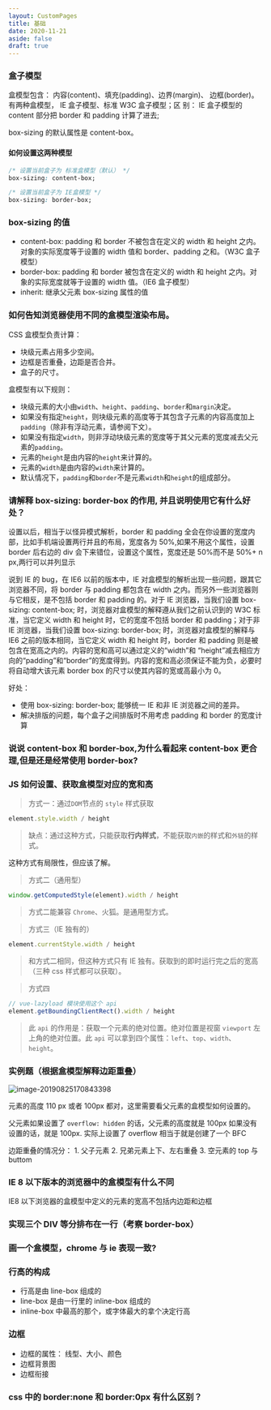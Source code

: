 ```yaml
---
layout: CustomPages
title: 基础
date: 2020-11-21
aside: false
draft: true
---
```


### 盒子模型

盒模型包含： 内容(content)、填充(padding)、边界(margin)、 边框(border)。有两种盒模型， IE 盒子模型、标准 W3C 盒子模型；区 别： IE 盒子模型的 content 部分把 border 和 padding 计算了进去;

box-sizing 的默认属性是 content-box。

#### 如何设置这两种模型

```css
/* 设置当前盒子为 标准盒模型（默认） */
box-sizing: content-box;

/* 设置当前盒子为 IE盒模型 */
box-sizing: border-box;
```

### box-sizing 的值

- content-box: padding 和 border 不被包含在定义的 width 和 height 之内。对象的实际宽度等于设置的
  width 值和 border、padding 之和。（W3C 盒子模型）
- border-box: padding 和 border 被包含在定义的 width 和 height 之内。对象的实际宽度就等于设置的
  width 值。（IE6 盒子模型）
- inherit: 继承父元素 box-sizing 属性的值

### 如何告知浏览器使用不同的盒模型渲染布局。

CSS 盒模型负责计算：

- 块级元素占用多少空间。
- 边框是否重叠，边距是否合并。
- 盒子的尺寸。

盒模型有以下规则：

- 块级元素的大小由`width`、`height`、`padding`、`border`和`margin`决定。
- 如果没有指定`height`，则块级元素的高度等于其包含子元素的内容高度加上`padding`（除非有浮动元素，请参阅下文）。
- 如果没有指定`width`，则非浮动块级元素的宽度等于其父元素的宽度减去父元素的`padding`。
- 元素的`height`是由内容的`height`来计算的。
- 元素的`width`是由内容的`width`来计算的。
- 默认情况下，`padding`和`border`不是元素`width`和`height`的组成部分。

### 请解释 box-sizing: border-box 的作用, 并且说明使用它有什么好处？

设置以后，相当于以怪异模式解析，border 和 padding 全会在你设置的宽度内部，比如手机端设置两行并且的布局，宽度各为 50%,如果不用这个属性，设置 border 后右边的 div 会下来错位，设置这个属性，宽度还是 50%而不是 50%+ n px,两行可以并列显示

说到 IE 的 bug，在 IE6 以前的版本中，IE 对盒模型的解析出现一些问题，跟其它浏览器不同，将 border 与 padding 都包含在 width 之内。而另外一些浏览器则与它相反，是不包括 border 和 padding 的。对于 IE 浏览器，当我们设置 box-sizing: content-box; 时，浏览器对盒模型的解释遵从我们之前认识到的 W3C 标准，当它定义 width 和 height 时，它的宽度不包括 border 和 padding；对于非 IE 浏览器，当我们设置 box-sizing: border-box; 时，浏览器对盒模型的解释与 IE6 之前的版本相同，当它定义 width 和 height 时，border 和 padding 则是被包含在宽高之内的。内容的宽和高可以通过定义的“width”和 “height”减去相应方向的“padding”和“border”的宽度得到。内容的宽和高必须保证不能为负，必要时将自动增大该元素 border box 的尺寸以使其内容的宽或高最小为 0。

好处：

- 使用 box-sizing: border-box; 能够统一 IE 和非 IE 浏览器之间的差异。
- 解决排版的问题，每个盒子之间排版时不用考虑 padding 和 border 的宽度计算

### 说说 content-box 和 border-box,为什么看起来 content-box 更合理,但是还是经常使用 border-box?

### JS 如何设置、获取盒模型对应的宽和高

> 方式一：通过`DOM`节点的 `style` 样式获取

```js
element.style.width / height
```

> 缺点：通过这种方式，只能获取**行内样式**，不能获取`内嵌`的样式和`外链`的样式。

这种方式有局限性，但应该了解。

> 方式二（通用型）

```js
window.getComputedStyle(element).width / height
```

> 方式二能兼容 `Chrome`、火狐。是通用型方式。

> 方式三（IE 独有的）

```javascript
element.currentStyle.width / height
```

> 和方式二相同，但这种方式只有 IE 独有。获取到的即时运行完之后的宽高（三种 css 样式都可以获取）。

> 方式四

```javascript
// vue-lazyload 模块使用这个 api
element.getBoundingClientRect().width / height
```

> 此 `api` 的作用是：获取一个元素的绝对位置。绝对位置是视窗 `viewport` 左上角的绝对位置。此 `api` 可以拿到四个属性：`left`、`top`、`width`、`height`。

### 实例题（根据盒模型解释边距重叠）

![image-20190825170843398](../../temp/images/image-20190825170843398.png)

元素的高度 110 px 或者 100px 都对，这里需要看父元素的盒模型如何设置的。

父元素如果设置了 `overflow: hidden` 的话，父元素的高度就是 100px 如果没有设置的话，就是 100px. 实际上设置了 overflow 相当于就是创建了一个 BFC

边距重叠的情况分： 1. 父子元素 2. 兄弟元素上下、左右重叠 3. 空元素的 top 与 buttom

### IE 8 以下版本的浏览器中的盒模型有什么不同

IE8 以下浏览器的盒模型中定义的元素的宽高不包括内边距和边框

### 实现三个 DIV 等分排布在一行（考察 border-box）

### 画一个盒模型，chrome 与 ie 表现一致?

### 行高的构成

- 行高是由 line-box 组成的
- line-box 是由一行里的 inline-box 组成的
- inline-box 中最高的那个，或字体最大的拿个决定行高

### 边框

- 边框的属性： 线型、大小、颜色
- 边框背景图
- 边框衔接

### css 中的 border:none 和 border:0px 有什么区别？
